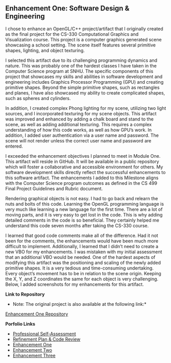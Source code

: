 ## Enhancement One: Software Design & Engineering

I chose to enhance an OpenGL/C++ project/artifact that I originally created as the final project for the CS-330 Computational Graphics and Visualization course. This project is a computer graphics generated scene showcasing a school setting. The scene itself features several primitive shapes, lighting, and object texturing.

I selected this artifact due to its challenging programming dynamics and nature. This was probably one of the hardest classes I have taken in the Computer Science program at SNHU. The specific components of this project that showcases my skills and abilities in software development and engineering includes Graphics Processor Programming (GPU) and creating primitive shapes. Beyond the simple primitive shapes, such as rectangles and planes, I have also showcased my ability to create complicated shapes, such as spheres and cylinders. 

In addition, I created complex Phong lighting for my scene, utilizing two light sources, and I incorporated texturing for my scene objects. This artifact was improved and enhanced by adding a chalk board and stand to the scene, as well as adding additional texturing. This requires a complex understanding of how this code works, as well as how GPU’s work. In addition, I added user authentication via a user name and password. The scene will not render unless the correct user name and password are entered. 

I exceeded the enhancement objectives I planned to meet in Module One. This artifact will reside in GitHub. It will be available in a public repository which will foster a collaborative and accessible environment for others. My software development skills directly reflect the successful enhancements to this software artifact. The enhancements I added to this Milestone aligns with the Computer Science program outcomes as defined in the CS 499 Final Project Guidelines and Rubric document.   

Rendering graphical objects is not easy. I had to go back and relearn the nuts and bolts of this code. Learning the OpenGL programming language is very much like learning a new language for the first time. There are a lot of moving parts, and it is very easy to get lost in the code. This is why adding detailed comments in the code is so beneficial. They certainly helped me understand this code seven months after taking the CS-330 course. 

I learned that good code comments make all of the difference. Had it not been for the comments, the enhancements would have been much more difficult to implement. Additionally, I learned that I didn’t need to create a new VBO for my enhancements. I was mistaken with my initial assessment that an additional VBO would be needed. One of the hardest aspects of modifying this artifact was the positioning and scaling of the newly added primitive shapes. It is a very tedious and time-consuming undertaking. Every object’s movement has to be in relation to the scene origin. Keeping the X, Y, and Z coordinates the same for each object is very challenging. Below, I added screenshots for my enhancements for this artifact.
   

**Link to Repository**

* Note: The original project is also available at the following link:*

[Enhancement One Repository](https://github.com/jlain36/Enhancement_One)

**Porfolio Links**<br>
* [Professional Self-Assessment](https://jlain36.github.io/index.html)<br>
* [Refinement Plan & Code Review](https://jlain36.github.io/Code_Review.html)<br>
* [Enhancement One](https://jlain36.github.io/Enhancement_One.html)<br>
* [Enhancement Two](https://jlain36.github.io/Enhancement_Two.html)<br>
* [Enhancement Three](https://jlain36.github.io/Enhancement_Three.html)
